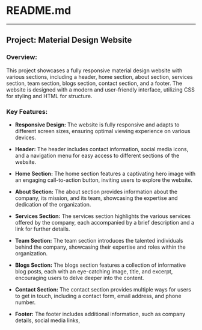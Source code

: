  # README.md

---

## Project: Material Design Website

### Overview:
This project showcases a fully responsive material design website with various sections, including a header, home section, about section, services section, team section, blogs section, contact section, and a footer. The website is designed with a modern and user-friendly interface, utilizing CSS for styling and HTML for structure.

### Key Features:

- **Responsive Design:** The website is fully responsive and adapts to different screen sizes, ensuring optimal viewing experience on various devices.

- **Header:** The header includes contact information, social media icons, and a navigation menu for easy access to different sections of the website.

- **Home Section:** The home section features a captivating hero image with an engaging call-to-action button, inviting users to explore the website.

- **About Section:** The about section provides information about the company, its mission, and its team, showcasing the expertise and dedication of the organization.

- **Services Section:** The services section highlights the various services offered by the company, each accompanied by a brief description and a link for further details.

- **Team Section:** The team section introduces the talented individuals behind the company, showcasing their expertise and roles within the organization.

- **Blogs Section:** The blogs section features a collection of informative blog posts, each with an eye-catching image, title, and excerpt, encouraging users to delve deeper into the content.

- **Contact Section:** The contact section provides multiple ways for users to get in touch, including a contact form, email address, and phone number.

- **Footer:** The footer includes additional information, such as company details, social media links,